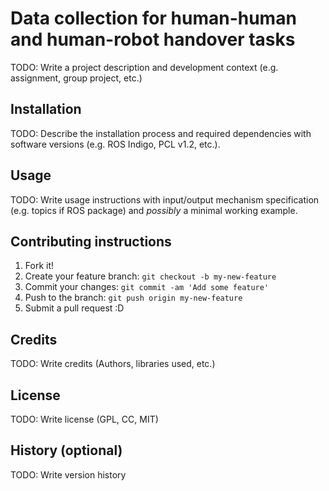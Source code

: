 # Data collection for human-human and human-robot handover tasks

TODO: Write a project description and development context (e.g. assignment, group project, etc.)

## Installation

TODO: Describe the installation process and required dependencies with software versions (e.g. ROS Indigo, PCL v1.2, etc.).

## Usage

TODO: Write usage instructions with input/output mechanism specification (e.g. topics if ROS package) and *possibly* a minimal working example.

## Contributing instructions

1. Fork it!
2. Create your feature branch: `git checkout -b my-new-feature`
3. Commit your changes: `git commit -am 'Add some feature'`
4. Push to the branch: `git push origin my-new-feature`
5. Submit a pull request :D

## Credits

TODO: Write credits (Authors, libraries used, etc.)

## License

TODO: Write license (GPL, CC, MIT)

## History (optional)

TODO: Write version history

